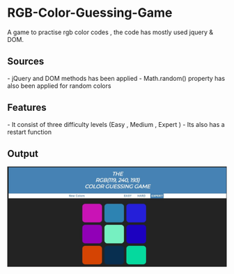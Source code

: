 # RGB-Color-Guessing-Game

<p>A game to practise rgb color codes , the code has mostly used jquery &amp; DOM. </p>

<h2> Sources </h2>
- jQuery and DOM methods has been applied
- Math.random() property has also been applied for random colors

<h2>Features </h2>
- It consist of three difficulty levels (Easy , Medium , Expert )
- Its also has a restart function

<h2>Output </h2>
<img src="https://raw.githubusercontent.com/Rebel0504/RGB-Color-Guessing-Game/main/img2.jpg">
